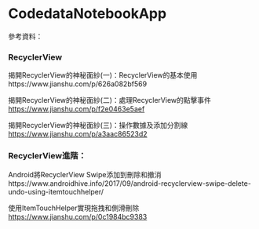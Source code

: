 # CodedataNotebookApp

參考資料：<br/>
<h3>RecyclerView</h3>
揭開RecyclerView的神秘面紗(一)：RecyclerView的基本使用<br/>
https://www.jianshu.com/p/626a082bf569 <br/>

揭開RecyclerView的神秘面紗(二)：處理RecyclerView的點擊事件<br/>
https://www.jianshu.com/p/f2e0463e5aef <br/>

揭開RecyclerView的神秘面紗(三)：操作數據及添加分割線<br/>
https://www.jianshu.com/p/a3aac86523d2 <br/>

<h3>RecyclerView進階：</h3>
Android將RecyclerView Swipe添加到刪除和撤消 <br/>
https://www.androidhive.info/2017/09/android-recyclerview-swipe-delete-undo-using-itemtouchhelper/ <br/>

使用ItemTouchHelper實現拖拽和側滑刪除<br/>
https://www.jianshu.com/p/0c1984bc9383 <br/>
